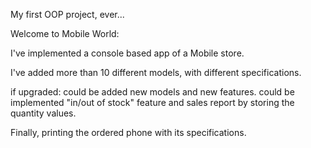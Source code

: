 My first OOP project, ever...

Welcome to Mobile World:

I've implemented a console based app of a Mobile store.

I've added more than 10 different models, with different specifications.

if upgraded: could be added new models and new features. could be implemented "in/out of stock" feature and sales report by storing the quantity values.

Finally, printing the ordered phone with its specifications.
